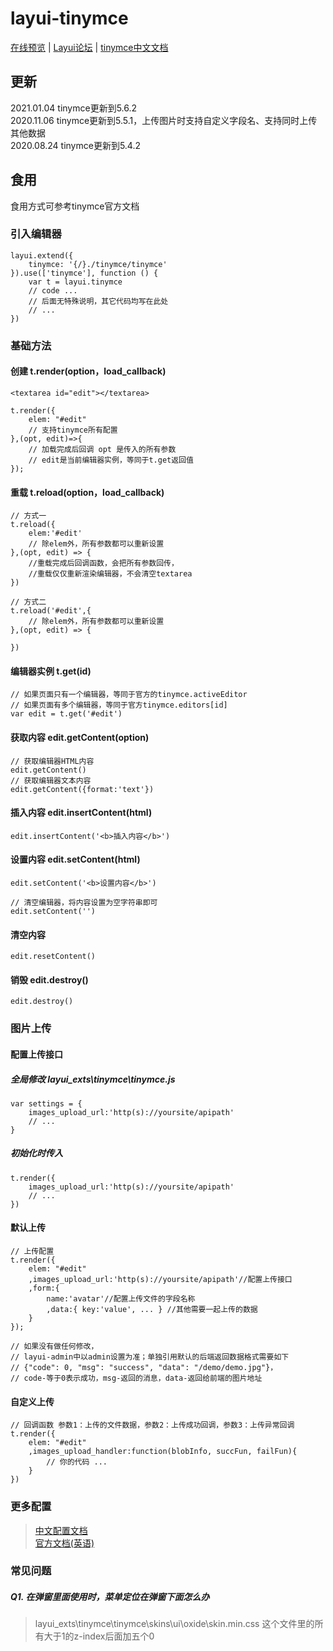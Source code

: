 # layui-tinymce

[在线预览](http://chick1993.gitee.io/layui-tinymce/) | [Layui论坛](https://fly.layui.com/jie/63668/) | [tinymce中文文档](http://tinymce.ax-z.cn/)
## 更新
2021.01.04 tinymce更新到5.6.2  
2020.11.06 tinymce更新到5.5.1，上传图片时支持自定义字段名、支持同时上传其他数据<br>
2020.08.24 tinymce更新到5.4.2
## 食用

食用方式可参考tinymce官方文档

### 引入编辑器
```
layui.extend({
    tinymce: '{/}./tinymce/tinymce'
}).use(['tinymce'], function () {
    var t = layui.tinymce
    // code ...
    // 后面无特殊说明，其它代码均写在此处
    // ...
})
```
### 基础方法
#### 创建 t.render(option，load_callback)
```
<textarea id="edit"></textarea>

t.render({
    elem: "#edit"  
    // 支持tinymce所有配置      
},(opt, edit)=>{
    // 加载完成后回调 opt 是传入的所有参数
    // edit是当前编辑器实例，等同于t.get返回值
});

```

#### 重载 t.reload(option，load_callback)
```
// 方式一
t.reload({
    elem:'#edit'
    // 除elem外，所有参数都可以重新设置
},(opt, edit) => {
    //重载完成后回调函数，会把所有参数回传，
    //重载仅仅重新渲染编辑器，不会清空textarea
})

// 方式二
t.reload('#edit',{
    // 除elem外，所有参数都可以重新设置
},(opt, edit) => {

})
```

#### 编辑器实例 t.get(id)
```
// 如果页面只有一个编辑器，等同于官方的tinymce.activeEditor
// 如果页面有多个编辑器，等同于官方tinymce.editors[id]
var edit = t.get('#edit')
```
#### 获取内容 edit.getContent(option)
```
// 获取编辑器HTML内容
edit.getContent()
// 获取编辑器文本内容
edit.getContent({format:'text'})
```

#### 插入内容 edit.insertContent(html)
```
edit.insertContent('<b>插入内容</b>')
```

#### 设置内容 edit.setContent(html)
```
edit.setContent('<b>设置内容</b>')

// 清空编辑器，将内容设置为空字符串即可
edit.setContent('')
```

#### 清空内容
```
edit.resetContent()
```

#### 销毁 edit.destroy() 
```
edit.destroy() 
```

### 图片上传
#### 配置上传接口
##### 全局修改 layui_exts\tinymce\tinymce.js
```
var settings = {
    images_upload_url:'http(s)://yoursite/apipath'
    // ...
}
```
##### 初始化时传入
``` 
t.render({
    images_upload_url:'http(s)://yoursite/apipath'
    // ...
})
```
#### 默认上传
```
// 上传配置
t.render({
    elem: "#edit"  
    ,images_upload_url:'http(s)://yoursite/apipath'//配置上传接口
    ,form:{
        name:'avatar'//配置上传文件的字段名称
        ,data:{ key:'value', ... } //其他需要一起上传的数据
    }
});

// 如果没有做任何修改，
// layui-admin中以admin设置为准；单独引用默认的后端返回数据格式需要如下
// {"code": 0, "msg": "success", "data": "/demo/demo.jpg"}，
// code-等于0表示成功，msg-返回的消息，data-返回给前端的图片地址
```

#### 自定义上传
```
// 回调函数 参数1：上传的文件数据，参数2：上传成功回调，参数3：上传异常回调
t.render({
    elem: "#edit"  
    ,images_upload_handler:function(blobInfo, succFun, failFun){
        // 你的代码 ...
    }
})
```
### 更多配置  
> [中文配置文档](http://tinymce.ax-z.cn/configure/integration-and-setup.php)  
> [官方文档(英语)](https://www.tiny.cloud/docs/)

### 常见问题
##### Q1. 在弹窗里面使用时，菜单定位在弹窗下面怎么办
> layui_exts\tinymce\tinymce\skins\ui\oxide\skin.min.css 这个文件里的所有大于1的z-index后面加五个0

